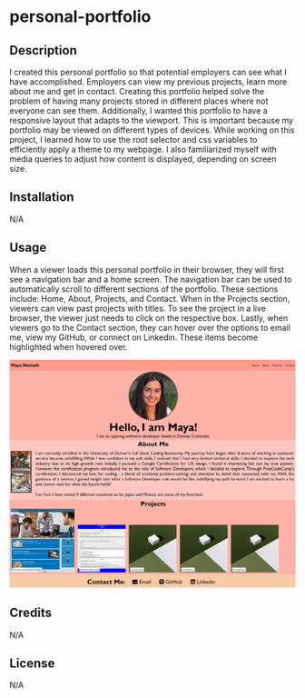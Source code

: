 # personal-portfolio

## Description

I created this personal portfolio so that potential employers can see what I have accomplished. Employers can view my previous projects, learn more about me and get in contact. Creating this portfolio helped solve the problem of having many projects stored in different places where not everyone can see them. Additionally, I wanted this portfolio to have a responsive layout that adapts to the viewport. This is important because my portfolio may be viewed on different types of devices. While working on this project, I learned how to use the root selector and css variables to efficiently apply a theme to my webpage. I also familiarized myself with media queries to adjust how content is displayed, depending on screen size.

## Installation

N/A

## Usage

When a viewer loads this personal portfolio in their browser, they will first see a navigation bar and a home screen. The navigation bar can be used to automatically scroll to different sections of the portfolio. These sections include: Home, About, Projects, and Contact. When in the Projects section, viewers can view past projects with titles. To see the project in a live browser, the viewer just needs to click on the respective box. Lastly, when viewers go to the Contact section, they can hover over the options to email me, view my GitHub, or connect on Linkedin. These items become highlighted when hovered over.

![Here is a screenshot of my Portfolio website:](assets/images/Screenshot.png)

## Credits

N/A

## License

N/A
